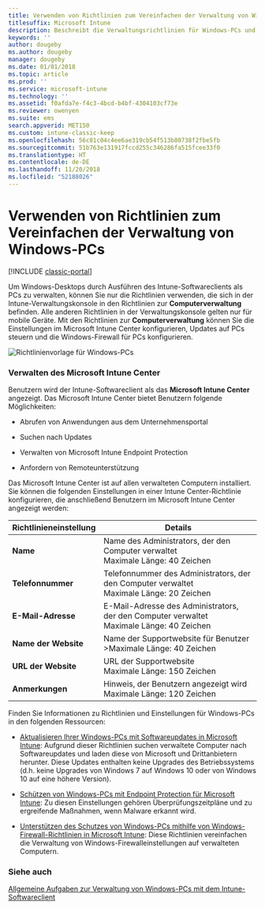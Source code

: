 ```yaml
---
title: Verwenden von Richtlinien zum Vereinfachen der Verwaltung von Windows-PCs
titlesuffix: Microsoft Intune
description: Beschreibt die Verwaltungsrichtlinien für Windows-PCs und die Einstellungen für das Microsoft Intune Center.
keywords: ''
author: dougeby
ms.author: dougeby
manager: dougeby
ms.date: 01/01/2018
ms.topic: article
ms.prod: ''
ms.service: microsoft-intune
ms.technology: ''
ms.assetid: f0afda7e-f4c3-4bcd-b4bf-4304103cf73e
ms.reviewer: owenyen
ms.suite: ems
search.appverid: MET150
ms.custom: intune-classic-keep
ms.openlocfilehash: 56c81c04c4ee6ae319cb54f513b80738f2fbe5fb
ms.sourcegitcommit: 51b763e131917fccd255c346286fa515fcee33f0
ms.translationtype: HT
ms.contentlocale: de-DE
ms.lasthandoff: 11/20/2018
ms.locfileid: "52188026"
---
```

# <a name="use-policies-to-simplify-windows-pc-management"></a>Verwenden von Richtlinien zum Vereinfachen der Verwaltung von Windows-PCs

[!INCLUDE [classic-portal](includes/classic-portal.md)]

Um Windows-Desktops durch Ausführen des Intune-Softwareclients als PCs zu verwalten, können Sie nur die Richtlinien verwenden, die sich in der Intune-Verwaltungskonsole in den Richtlinien zur **Computerverwaltung** befinden. Alle anderen Richtlinien in der Verwaltungskonsole gelten nur für mobile Geräte. Mit den Richtlinien zur **Computerverwaltung** können Sie die Einstellungen im Microsoft Intune Center konfigurieren, Updates auf PCs steuern und die Windows-Firewall für PCs konfigurieren.

![Richtlinienvorlage für Windows-PCs](media/pc_policy_template.png)

### <a name="manage-the-microsoft-intune-center"></a>Verwalten des Microsoft Intune Center
Benutzern wird der Intune-Softwareclient als das **Microsoft Intune Center** angezeigt. Das Microsoft Intune Center bietet Benutzern folgende Möglichkeiten:

-   Abrufen von Anwendungen aus dem Unternehmensportal

-   Suchen nach Updates

-   Verwalten von Microsoft Intune Endpoint Protection

-  Anfordern von Remoteunterstützung

Das Microsoft Intune Center ist auf allen verwalteten Computern installiert. Sie können die folgenden Einstellungen in einer Intune Center-Richtlinie konfigurieren, die anschließend Benutzern im Microsoft Intune Center angezeigt werden:

|Richtlinieneinstellung|Details|
|------------------|--------------------|
|**Name**|Name des Administrators, der den Computer verwaltet<br />Maximale Länge: 40 Zeichen|
|**Telefonnummer**|Telefonnummer des Administrators, der den Computer verwaltet<br />Maximale Länge: 20 Zeichen|
|**E-Mail-Adresse**|E-Mail-Adresse des Administrators, der den Computer verwaltet<br />Maximale Länge: 40 Zeichen|
|**Name der Website**|Name der Supportwebsite für Benutzer<br />>Maximale Länge: 40 Zeichen|
|**URL der Website**|URL der Supportwebsite<br />Maximale Länge: 150 Zeichen|
|**Anmerkungen**|Hinweis, der Benutzern angezeigt wird<br />Maximale Länge: 120 Zeichen|

Finden Sie Informationen zu Richtlinien und Einstellungen für Windows-PCs in den folgenden Ressourcen:

- [Aktualisieren Ihrer Windows-PCs mit Softwareupdates in Microsoft Intune](keep-windows-pcs-up-to-date-with-software-updates-in-microsoft-intune.md): Aufgrund dieser Richtlinien suchen verwaltete Computer nach Softwareupdates und laden diese von Microsoft und Drittanbietern herunter. Diese Updates enthalten keine Upgrades des Betriebssystems (d.h. keine Upgrades von Windows 7 auf Windows 10 oder von Windows 10 auf eine höhere Version).

- [Schützen von Windows-PCs mit Endpoint Protection für Microsoft Intune](help-secure-windows-pcs-with-endpoint-protection-for-microsoft-intune.md): Zu diesen Einstellungen gehören Überprüfungszeitpläne und zu ergreifende Maßnahmen, wenn Malware erkannt wird.

- [Unterstützen des Schutzes von Windows-PCs mithilfe von Windows-Firewall-Richtlinien in Microsoft Intune](help-protect-windows-pcs-using-windows-firewall-policies-in-microsoft-intune.md): Diese Richtlinien vereinfachen die Verwaltung von Windows-Firewalleinstellungen auf verwalteten Computern.


### <a name="see-also"></a>Siehe auch

[Allgemeine Aufgaben zur Verwaltung von Windows-PCs mit dem Intune-Softwareclient](common-windows-pc-management-tasks-with-the-microsoft-intune-computer-client.md)
